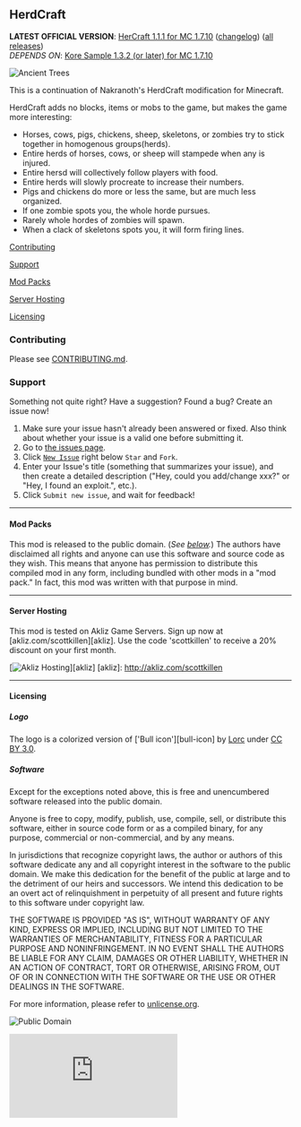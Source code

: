 ## HerdCraft
**LATEST OFFICIAL VERSION**: [HerCraft 1.1.1 for MC 1.7.10][latest] ([changelog][changelog.md]) ([all
releases][releases])<br />
*DEPENDS ON*: [Kore Sample 1.3.2 (or later) for MC 1.7.10][koresample]

[latest]: http://scottk.us/Herd_Craft
[releases]: https://github.com/MinecraftModArchive/HerdCraft/releases
[changelog.md]: https://github.com/MinecraftModArchive/HercCraft/blob/develop/src/main/resources/CHANGELOG.md
[koresample]: http://scottk.us/KoreSampleMod

![Ancient Trees](https://raw.githubusercontent.com/MinecraftModArchive/HerdCraft/develop/art/logo/logo-128.png)

This is a continuation of Nakranoth's HerdCraft modification for Minecraft.

HerdCraft adds no blocks, items or mobs to the game, but makes the game more interesting:

- Horses, cows, pigs, chickens, sheep, skeletons, or zombies try to stick together in homogenous groups(herds).
- Entire herds of horses, cows, or sheep will stampede when any is injured.
- Entire hersd will collectively follow players with food.
- Entire herds will slowly procreate to increase their numbers.
- Pigs and chickens do more or less the same, but are much less organized.
- If one zombie spots you, the whole horde pursues.
- Rarely whole hordes of zombies will spawn.
- When a clack of skeletons spots you, it will form firing lines.

[Contributing](#contributing)

[Support](#support)

[Mod Packs](#mod-packs)

[Server Hosting](#server-hosting)

[Licensing](#licensing)

### Contributing

Please see [CONTRIBUTING.md](CONTRIBUTING.md).

### Support
Something not quite right?  Have a suggestion?  Found a bug?  Create an issue now!

1. Make sure your issue hasn't already been answered or fixed.  Also think about whether your issue is a valid one
before submitting it.
2. Go to [the issues page][issues].
3. Click [`New Issue`][new] right below `Star` and `Fork`.
4. Enter your Issue's title (something that summarizes your issue), and then create a detailed description ("Hey, could
you add/change xxx?" or "Hey, I found an exploit.", etc.).
5. Click `Submit new issue`, and wait for feedback!

[issues]: /MinecraftModArchive/Herdcraft/issues
[new]: /MinecraftModArchive/Herdcraft/issues/new

* * *

#### Mod Packs

This mod is released to the public domain. (*See [below](#licensing).*) The authors have disclaimed all rights and
anyone can use this software and source code as they wish. This means that anyone has permission to distribute this
compiled mod in any form, including bundled with other mods in a "mod pack." In fact, this mod was written with that
purpose in mind.

* * *

#### Server Hosting

This mod is tested on Akliz Game Servers. Sign up now at [akliz.com/scottkillen][akliz]. Use the code 'scottkillen' to receive a 20% discount on your first month.

[![Akliz Hosting](https://raw.githubusercontent.com/MinecraftModArchive/assets/master/akliz%20660x90%20singular.png)][akliz]
[akliz]: http://akliz.com/scottkillen

* * *

#### Licensing

##### Logo

The logo is a colorized version of ['Bull icon'][bull-icon] by [Lorc][lorc-site] under [CC BY 3.0][ccby30].

[beech-icon]: http://game-icons.net/lorc/originals/bull.html
[lorc-site]: http://lorcblog.blogspot.com/
[ccby30]: http://creativecommons.org/licenses/by/3.0/

##### Software

Except for the exceptions noted above, this is free and unencumbered software released into the public domain.

Anyone is free to copy, modify, publish, use, compile, sell, or distribute this software, either in source code form or
as a compiled binary, for any purpose, commercial or non-commercial, and by any means.

In jurisdictions that recognize copyright laws, the author or authors of this software dedicate any and all copyright
interest in the software to the public domain. We make this dedication for the benefit of the public at large and to the
detriment of our heirs and successors. We intend this dedication to be an overt act of relinquishment in perpetuity of
all present and future rights to this software under copyright law.

THE SOFTWARE IS PROVIDED "AS IS", WITHOUT WARRANTY OF ANY KIND, EXPRESS OR IMPLIED, INCLUDING BUT NOT LIMITED TO THE
WARRANTIES OF MERCHANTABILITY, FITNESS FOR A PARTICULAR PURPOSE AND NONINFRINGEMENT. IN NO EVENT SHALL THE AUTHORS BE
LIABLE FOR ANY CLAIM, DAMAGES OR OTHER LIABILITY, WHETHER IN AN ACTION OF CONTRACT, TORT OR OTHERWISE, ARISING FROM, OUT
OF OR IN CONNECTION WITH THE SOFTWARE OR THE USE OR OTHER DEALINGS IN THE SOFTWARE.

For more information, please refer to [unlicense.org](http://unlicense.org/).

![Public Domain](https://raw.githubusercontent.com/MinecraftModArchive/assets/master/pd-icon.png)

![Analytics](https://ga-beacon.appspot.com/UA-940955-7/Herdcraft/README.md?flat)
